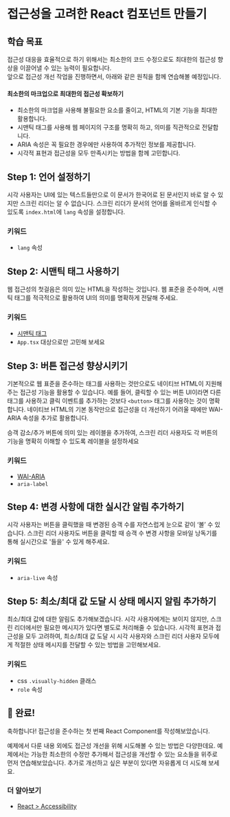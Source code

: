 # 접근성을 고려한 React 컴포넌트 만들기

## 학습 목표
접근성 대응을 효율적으로 하기 위해서는 최소한의 코드 수정으로도 최대한의 접근성 향상을 이끌어낼 수 있는 능력이 필요합니다.          
앞으로 접근성 개선 작업을 진행하면서, 아래와 같은 원칙을 함께 연습해볼 예정입니다. 
#### 최소한의 마크업으로 최대한의 접근성 확보하기
- 최소한의 마크업을 사용해 불필요한 요소를 줄이고, HTML의 기본 기능을 최대한 활용합니다.
- 시맨틱 태그를 사용해 웹 페이지의 구조를 명확히 하고, 의미를 직관적으로 전달합니다.
- ARIA 속성은 꼭 필요한 경우에만 사용하여 추가적인 정보를 제공합니다.
- 시각적 표현과 접근성을 모두 만족시키는 방법을 함께 고민합니다.
    
## Step 1: 언어 설정하기

시각 사용자는 UI에 있는 텍스트들만으로 이 문서가 한국어로 된 문서인지 바로 알 수 있지만 스크린 리더는 알 수 없습니다. 스크린 리더가 문서의 언어를 올바르게 인식할 수 있도록 `index.html`에 `lang` 속성을 설정합니다.

### 키워드
- `lang` 속성

## Step 2: 시맨틱 태그 사용하기

웹 접근성의 첫걸음은 의미 있는 HTML을 작성하는 것입니다. 웹 표준을 준수하며, 시맨틱 태그를 적극적으로 활용하여 UI의 의미를 명확하게 전달해 주세요.

### 키워드
- [시맨틱 태그](https://developer.mozilla.org/ko/docs/Learn/Accessibility/HTML)
- `App.tsx` 대상으로만 고민해 보세요

## Step 3: 버튼 접근성 향상시키기

기본적으로 웹 표준을 준수하는 태그를 사용하는 것만으로도 네이티브 HTML이 지원해주는 접근성 기능을 활용할 수 있습니다. 예를 들어, 클릭할 수 있는 버튼 UI이라면 다른 태그를 사용하고 클릭 이벤트를 추가하는 것보다 `<button>` 태그를 사용하는 것이 명확합니다. 네이티브 HTML의 기본 동작만으로 접근성을 더 개선하기 어려울 때에만 WAI-ARIA 속성을 추가로 활용합니다. 

승객 감소/추가 버튼에 의미 있는 레이블을 추가하여, 스크린 리더 사용자도 각 버튼의 기능을 명확히 이해할 수 있도록 레이블을 설정하세요

### 키워드
- [WAI-ARIA](https://developer.mozilla.org/ko/docs/Web/Accessibility/ARIA)
- `aria-label`

## Step 4: 변경 사항에 대한 실시간 알림 추가하기

시각 사용자는 버튼을 클릭했을 때 변경된 승객 수를 자연스럽게 눈으로 같이 ‘볼’ 수 있습니다. 스크린 리더 사용자도 버튼을 클릭할 때 승객 수 변경 사항을 모바일 낭독기를 통해 실시간으로 '들을' 수 있게 해주세요.

### 키워드
- `aria-live` 속성

## Step 5: 최소/최대 값 도달 시 상태 메시지 알림 추가하기

최소/최대 값에 대한 알림도 추가해보겠습니다. 시각 사용자에게는 보이지 않지만, 스크린 리더에서만 필요한 메시지가 있다면 별도로 처리해줄 수 있습니다. 시각적 표현과 접근성을 모두 고려하여, 최소/최대 값 도달 시 시각 사용자와 스크린 리더 사용자 모두에게 적절한 상태 메시지를 전달할 수 있는 방법을 고민해보세요.

### 키워드
- css `.visually-hidden` 클래스
- `role` 속성

## 🎉 완료!

축하합니다! 접근성을 준수하는 첫 번째 React Component를 작성해보았습니다. 

예제에서 다룬 내용 외에도 접근성 개선을 위해 시도해볼 수 있는 방법은 다양한데요. 예제에서는 가능한 최소한의 수정만 추가해서 접근성을 개선할 수 있는 요소들을 위주로 먼저 연습해보았습니다. 
추가로 개선하고 싶은 부분이 있다면 자유롭게 더 시도해 보세요.      

### 더 알아보기
- [React > Accessibility](https://legacy.reactjs.org/docs/accessibility.html)
